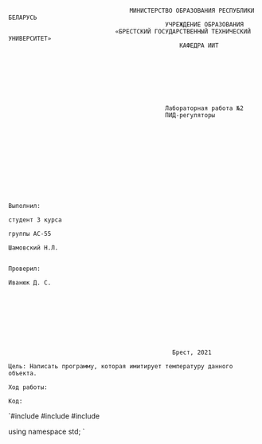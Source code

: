                                       МИНИСТЕРСТВО ОБРАЗОВАНИЯ РЕСПУБЛИКИ БЕЛАРУСЬ
                                                УЧРЕЖДЕНИЕ ОБРАЗОВАНИЯ 
                                  «БРЕСТСКИЙ ГОСУДАРСТВЕННЫЙ ТЕХНИЧЕСКИЙ УНИВЕРСИТЕТ»
                                                    КАФЕДРА ИИТ








                                                Лабораторная работа №2
                                         	    ПИД-регуляторы











                                                                                Выполнил:
                                                                                студент 3 курса
                                                                                группы АС-55
                                                                                Шамовский Н.Л.

                                                                                Проверил:
                                                                                Иванюк Д. С.









                                                  Брест, 2021  





                                                  
`Цель: Написать программу, которая имитирует температуру данного объекта.`

`Ход работы:`

`Код:`

`#include <iostream>
#include <string>
#include <cmath>

using namespace std;
`
